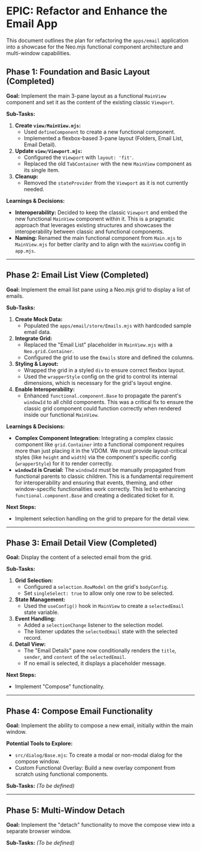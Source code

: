 # EPIC: Refactor and Enhance the Email App

This document outlines the plan for refactoring the `apps/email` application into a showcase for the Neo.mjs functional component architecture and multi-window capabilities.

## Phase 1: Foundation and Basic Layout (Completed)

**Goal:** Implement the main 3-pane layout as a functional `MainView` component and set it as the content of the existing classic `Viewport`.

**Sub-Tasks:**

1.  **Create `view/MainView.mjs`:**
    -   Used `defineComponent` to create a new functional component.
    -   Implemented a flexbox-based 3-pane layout (Folders, Email List, Email Detail).
2.  **Update `view/Viewport.mjs`:**
    -   Configured the `Viewport` with `layout: 'fit'`.
    -   Replaced the old `TabContainer` with the new `MainView` component as its single item.
3.  **Cleanup:**
    -   Removed the `stateProvider` from the `Viewport` as it is not currently needed.

**Learnings & Decisions:**

-   **Interoperability:** Decided to keep the classic `Viewport` and embed the new functional `MainView` component within it. This is a pragmatic approach that leverages existing structures and showcases the interoperability between classic and functional components.
-   **Naming:** Renamed the main functional component from `Main.mjs` to `MainView.mjs` for better clarity and to align with the `mainView` config in `app.mjs`.


---

## Phase 2: Email List View (Completed)

**Goal:** Implement the email list pane using a Neo.mjs grid to display a list of emails.

**Sub-Tasks:**

1.  **Create Mock Data:**
    -   Populated the `apps/email/store/Emails.mjs` with hardcoded sample email data.
2.  **Integrate Grid:**
    -   Replaced the "Email List" placeholder in `MainView.mjs` with a `Neo.grid.Container`.
    -   Configured the grid to use the `Emails` store and defined the columns.
3.  **Styling & Layout:**
    -   Wrapped the grid in a styled `div` to ensure correct flexbox layout.
    -   Used the `wrapperStyle` config on the grid to control its internal dimensions, which is necessary for the grid's layout engine.
4.  **Enable Interoperability:**
    -   Enhanced `functional.component.Base` to propagate the parent's `windowId` to all child components. This was a critical fix to ensure the classic grid component could function correctly when rendered inside our functional `MainView`.

**Learnings & Decisions:**

-   **Complex Component Integration:** Integrating a complex classic component like `grid.Container` into a functional component requires more than just placing it in the VDOM. We must provide layout-critical styles (like `height` and `width`) via the component's specific config (`wrapperStyle`) for it to render correctly.
-   **`windowId` is Crucial:** The `windowId` must be manually propagated from functional parents to classic children. This is a fundamental requirement for interoperability and ensuring that events, theming, and other window-specific functionalities work correctly. This led to enhancing `functional.component.Base` and creating a dedicated ticket for it.

**Next Steps:**
-   Implement selection handling on the grid to prepare for the detail view.


---

## Phase 3: Email Detail View (Completed)

**Goal:** Display the content of a selected email from the grid.

**Sub-Tasks:**

1.  **Grid Selection:**
    -   Configured a `selection.RowModel` on the grid's `bodyConfig`.
    -   Set `singleSelect: true` to allow only one row to be selected.
2.  **State Management:**
    -   Used the `useConfig()` hook in `MainView` to create a `selectedEmail` state variable.
3.  **Event Handling:**
    -   Added a `selectionChange` listener to the selection model.
    -   The listener updates the `selectedEmail` state with the selected record.
4.  **Detail View:**
    -   The "Email Details" pane now conditionally renders the `title`, `sender`, and `content` of the `selectedEmail`.
    -   If no email is selected, it displays a placeholder message.

**Next Steps:**
-   Implement "Compose" functionality.


---

## Phase 4: Compose Email Functionality

**Goal:** Implement the ability to compose a new email, initially within the main window.

**Potential Tools to Explore:**

-   `src/dialog/Base.mjs`: To create a modal or non-modal dialog for the compose window.
-   Custom Functional Overlay: Build a new overlay component from scratch using functional components.

**Sub-Tasks:**
*(To be defined)*

---

## Phase 5: Multi-Window Detach

**Goal:** Implement the "detach" functionality to move the compose view into a separate browser window.

**Sub-Tasks:**
*(To be defined)*
